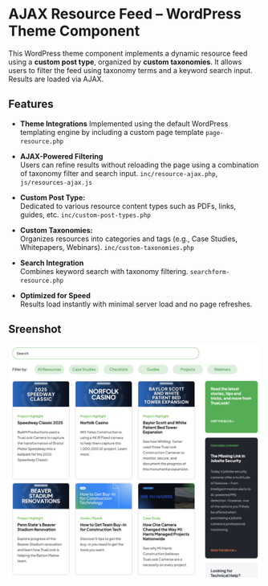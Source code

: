 # AJAX Resource Feed – WordPress Theme Component

This WordPress theme component implements a dynamic resource feed using a **custom post type**, organized by **custom taxonomies**. It allows users to filter the feed using taxonomy terms and a keyword search input. Results are loaded via AJAX.

## Features

- **Theme Integrations**
  Implemented using the default WordPress templating engine by including a custom page template
  `page-resource.php`

- **AJAX-Powered Filtering**  
  Users can refine results without reloading the page using a combination of taxonomy filter and search input.
  `inc/resource-ajax.php`, `js/resources-ajax.js`

- **Custom Post Type:**  
  Dedicated to various resource content types such as PDFs, links, guides, etc.
  `inc/custom-post-types.php`

- **Custom Taxonomies:**  
  Organizes resources into categories and tags (e.g., Case Studies, Whitepapers, Webinars).
  `inc/custom-taxonomies.php`
  
- **Search Integration**  
  Combines keyword search with taxonomy filtering.
  `searchform-resource.php`

- **Optimized for Speed**  
  Results load instantly with minimal server load and no page refreshes.
  
## Sreenshot

![Ajax resources](assets/ajax-resources.png)